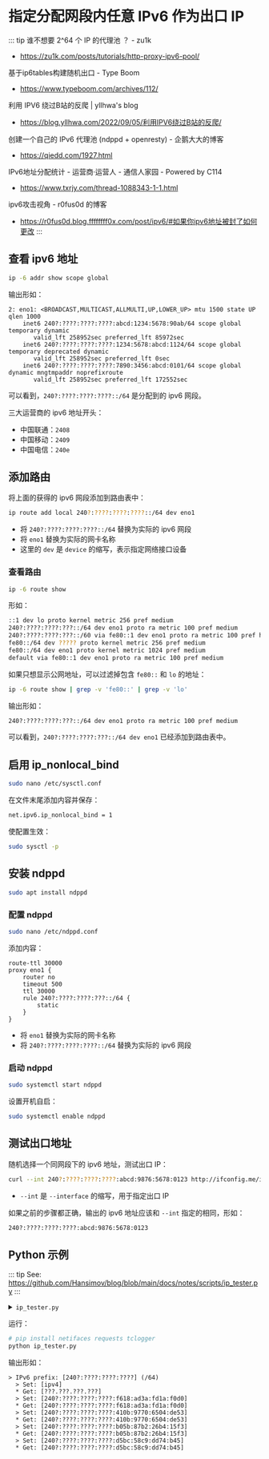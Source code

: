 # 指定分配网段内任意 IPv6 作为出口 IP

::: tip 谁不想要 2^64 个 IP 的代理池 ？ - zu1k
* https://zu1k.com/posts/tutorials/http-proxy-ipv6-pool/

基于ip6tables构建随机出口 - Type Boom
* https://www.typeboom.com/archives/112/

利用 IPV6 绕过B站的反爬 | yllhwa's blog
* https://blog.yllhwa.com/2022/09/05/利用IPV6绕过B站的反爬/

创建一个自己的 IPv6 代理池 (ndppd + openresty) - 企鹅大大的博客
* https://qiedd.com/1927.html

IPv6地址分配统计 - 运营商·运营人 - 通信人家园 - Powered by C114
* https://www.txrjy.com/thread-1088343-1-1.html

ipv6攻击视角 - r0fus0d 的博客
* https://r0fus0d.blog.ffffffff0x.com/post/ipv6/#如果你ipv6地址被封了如何更改
:::

## 查看 ipv6 地址

```sh
ip -6 addr show scope global
```

输出形如：

```sh{2,4,6}
2: eno1: <BROADCAST,MULTICAST,ALLMULTI,UP,LOWER_UP> mtu 1500 state UP qlen 1000
    inet6 240?:????:????:????:abcd:1234:5678:90ab/64 scope global temporary dynamic
       valid_lft 258952sec preferred_lft 85972sec
    inet6 240?:????:????:????:1234:5678:abcd:1124/64 scope global temporary deprecated dynamic
       valid_lft 258952sec preferred_lft 0sec
    inet6 240?:????:????:????:7890:3456:abcd:0101/64 scope global dynamic mngtmpaddr noprefixroute
       valid_lft 258952sec preferred_lft 172552sec
```

可以看到，`240?:????:????:????::/64` 是分配到的 ipv6 网段。

三大运营商的 ipv6 地址开头：
- 中国联通：`2408`
- 中国移动：`2409`
- 中国电信：`240e`

## 添加路由

将上面的获得的 ipv6 网段添加到路由表中：

```sh
ip route add local 240?:????:????:????::/64 dev eno1
```

- 将 `240?:????:????:????::/64` 替换为实际的 ipv6 网段
- 将 `eno1` 替换为实际的网卡名称
- 这里的 `dev` 是 `device` 的缩写，表示指定网络接口设备

### 查看路由

```sh
ip -6 route show
```

形如：

```sh
::1 dev lo proto kernel metric 256 pref medium
240?:????:????:???::/64 dev eno1 proto ra metric 100 pref medium
240?:????:????:???::/60 via fe80::1 dev eno1 proto ra metric 100 pref high
fe80::/64 dev ????? proto kernel metric 256 pref medium
fe80::/64 dev eno1 proto kernel metric 1024 pref medium
default via fe80::1 dev eno1 proto ra metric 100 pref medium
```

如果只想显示公网地址，可以过滤掉包含 `fe80::` 和 `lo` 的地址：

```sh
ip -6 route show | grep -v 'fe80::' | grep -v 'lo'
```

输出形如：

```sh
240?:????:????:???::/64 dev eno1 proto ra metric 100 pref medium
```

可以看到，`240?:????:????:???::/64 dev eno1` 已经添加到路由表中。

## 启用 ip_nonlocal_bind

```sh
sudo nano /etc/sysctl.conf
```

在文件末尾添加内容并保存：

```sh
net.ipv6.ip_nonlocal_bind = 1
```

使配置生效：

```sh
sudo sysctl -p
```

## 安装 ndppd

```sh
sudo apt install ndppd
```

### 配置 ndppd

```sh
sudo nano /etc/ndppd.conf
```

添加内容：

```lua{2,6}
route-ttl 30000
proxy eno1 {
    router no
    timeout 500
    ttl 30000
    rule 240?:????:????:???::/64 {
        static
    }
}
```

- 将 `eno1` 替换为实际的网卡名称
- 将 `240?:????:????:????::/64` 替换为实际的 ipv6 网段

### 启动 ndppd

```sh
sudo systemctl start ndppd
```

设置开机自启：

```sh
sudo systemctl enable ndppd
```

## 测试出口地址

随机选择一个同网段下的 ipv6 地址，测试出口 IP：

```sh
curl --int 240?:????:????:????:abcd:9876:5678:0123 http://ifconfig.me/ip
```

- `--int` 是 `--interface` 的缩写，用于指定出口 IP

如果之前的步骤都正确，输出的 ipv6 地址应该和 `--int` 指定的相同，形如：
    
```sh
240?:????:????:????:abcd:9876:5678:0123
```

## Python 示例

::: tip See: https://github.com/Hansimov/blog/blob/main/docs/notes/scripts/ip_tester.py
:::

<details>

<summary><code>ip_tester.py</code></summary>

<<< @/notes/scripts/ip_tester.py

</details>

运行：

```sh
# pip install netifaces requests tclogger
python ip_tester.py
```

输出形如：

```sh{3,5,7,9,11}
> IPv6 prefix: [240?:????:????:????] (/64)
  > Set: [ipv4]
  * Get: [???.???.???.???]
  > Set: [240?:????:????:????:f618:ad3a:fd1a:f0d0]
  * Get: [240?:????:????:????:f618:ad3a:fd1a:f0d0]
  > Set: [240?:????:????:????:410b:9770:6504:de53]
  * Get: [240?:????:????:????:410b:9770:6504:de53]
  > Set: [240?:????:????:????:b05b:87b2:26b4:15f3]
  * Get: [240?:????:????:????:b05b:87b2:26b4:15f3]
  > Set: [240?:????:????:????:d5bc:58c9:dd74:b45]
  * Get: [240?:????:????:????:d5bc:58c9:dd74:b45]
```
